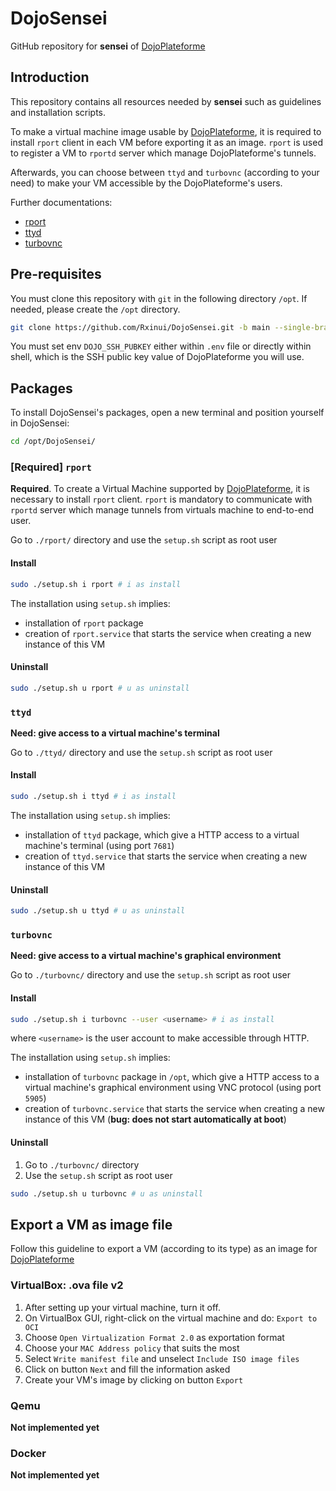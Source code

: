# DojoSensei

GitHub repository for **sensei** of [DojoPlateforme](https://github.com/Rxinui/DojoPlateforme)

## Introduction

This repository contains all resources needed by **sensei** such as guidelines and installation scripts.

To make a virtual machine image usable by [DojoPlateforme](https://github.com/Rxinui/DojoPlateforme), it is required to install `rport` client in each VM before exporting it as an image. `rport` is used to register a VM to `rportd` server which manage DojoPlateforme's tunnels.

Afterwards, you can choose between `ttyd` and `turbovnc` (according to your need) to make your VM accessible by the DojoPlateforme's users.

Further documentations:
- [rport](https://oss.rport.io/docs/#quick-start)
- [ttyd](https://tsl0922.github.io/ttyd/)
- [turbovnc](https://rawcdn.githack.com/TurboVNC/turbovnc/3.0beta1/doc/index.html)

## Pre-requisites

You must clone this repository with `git` in the following directory `/opt`. If needed, please create the `/opt` directory.

```bash
git clone https://github.com/Rxinui/DojoSensei.git -b main --single-branch /opt
```

You must set env `DOJO_SSH_PUBKEY` either within `.env` file or directly within shell, which is the SSH public key value of DojoPlateforme you will use.

## Packages 

To install DojoSensei's packages, open a new terminal and position yourself in DojoSensei:

```bash
cd /opt/DojoSensei/
```
### [Required] `rport`

**Required**. To create a Virtual Machine supported by [DojoPlateforme](https://github.com/Rxinui/DojoPlateforme), it is necessary to install `rport` client. `rport` is mandatory to communicate with `rportd` server which manage tunnels from virtuals machine to end-to-end user. 

Go to `./rport/` directory and use the `setup.sh` script as root user
#### Install

```bash
sudo ./setup.sh i rport # i as install
```

The installation using `setup.sh` implies:
- installation of `rport` package
- creation of `rport.service` that starts the service when creating a new instance of this VM

#### Uninstall

```bash
sudo ./setup.sh u rport # u as uninstall
```

### `ttyd`

**Need: give access to a virtual machine's terminal**

Go to `./ttyd/` directory and use the `setup.sh` script as root user
#### Install

```bash
sudo ./setup.sh i ttyd # i as install
```

The installation using `setup.sh` implies:
- installation of `ttyd` package, which give a HTTP access to a virtual machine's terminal (using port `7681`)
- creation of `ttyd.service` that starts the service when creating a new instance of this VM

#### Uninstall

```bash
sudo ./setup.sh u ttyd # u as uninstall
```

### `turbovnc`

**Need: give access to a virtual machine's graphical environment**

Go to `./turbovnc/` directory and use the `setup.sh` script as root user

#### Install

```bash
sudo ./setup.sh i turbovnc --user <username> # i as install
```

where `<username>` is the user account to make accessible through HTTP.

The installation using `setup.sh` implies:
- installation of `turbovnc` package in `/opt`, which give a HTTP access to a virtual machine's graphical environment using VNC protocol (using port `5905`)
- creation of `turbovnc.service` that starts the service when creating a new instance of this VM (**bug: does not start automatically at boot**)

#### Uninstall

1. Go to `./turbovnc/` directory
2. Use the `setup.sh` script as root user

```bash
sudo ./setup.sh u turbovnc # u as uninstall
```
## Export a VM as image file

Follow this guideline to export a VM (according to its type) as an image for [DojoPlateforme](https://github.com/Rxinui/DojoPlateforme)

### VirtualBox: .ova file v2

1. After setting up your virtual machine, turn it off.
2. On VirtualBox GUI, right-click on the virtual machine and do: `Export to OCI`
3. Choose `Open Virtualization Format 2.0` as exportation format
4. Choose your `MAC Address policy` that suits the most
5. Select `Write manifest file` and unselect `Include ISO image files`
6. Click on button `Next` and fill the information asked
7. Create your VM's image by clicking on button `Export`

### Qemu

**Not implemented yet**

### Docker

**Not implemented yet**